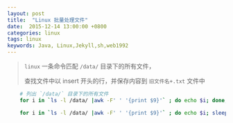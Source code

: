 ```yaml
---
layout: post
title:  "Linux 批量处理文件"
date:  2015-12-14 13:00:00 +0800
categories: linux
tags: linux
keywords: Java, Linux,Jekyll,sh,web1992
---
```


> `linux` 一条命令匹配 `/data/` 目录下的所有文件，
>
> 查找文件中以 insert 开头的行，并保存内容到 `旧文件名+.txt` 文件中

<!--more-->

```sh
	# 列出 `/data/` 目录下的所有文件
	for i in `ls -l /data/ |awk -F' ' '{print $9}'` ; do echo $i; done; 

	for i in `ls -l /data/ |awk -F' ' '{print $9}'` ; do echo $i; sleep 1; grep -i ^insert $i  > $i'.txt';  done; 
```



